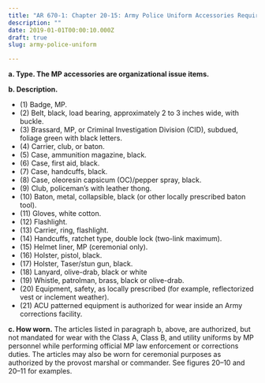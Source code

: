 ```yaml
---
title: "AR 670-1: Chapter 20-15: Army Police Uniform Accessories Requirements"
description: ""
date: 2019-01-01T00:00:10.000Z
draft: true
slug: army-police-uniform

---
```


<strong>a. Type. The MP accessories are organizational issue items.</strong>

<strong>b. Description.</strong>

<ul><li>(1) Badge, MP.</li>
<li>(2) Belt, black, load bearing, approximately 2 to 3 inches wide, with buckle.</li>
<li>(3) Brassard, MP, or Criminal Investigation Division (CID), subdued, foliage green with black letters.</li>
<li>(4) Carrier, club, or baton.</li>
<li>(5) Case, ammunition magazine, black.</li>
<li>(6) Case, first aid, black.</li>
<li>(7) Case, handcuffs, black.</li>
<li>(8) Case, oleoresin capsicum (OC)/pepper spray, black.</li>
<li>(9) Club, policeman’s with leather thong.</li>
<li>(10) Baton, metal, collapsible, black (or other locally prescribed baton tool).</li>
<li>(11) Gloves, white cotton.</li>
<li>(12) Flashlight.</li>
<li>(13) Carrier, ring, flashlight.</li>
<li>(14) Handcuffs, ratchet type, double lock (two-link maximum).</li>
<li>(15) Helmet liner, MP (ceremonial only).</li>
<li>(16) Holster, pistol, black.</li>
<li>(17) Holster, Taser/stun gun, black.</li>
<li>(18) Lanyard, olive-drab, black or white</li>
<li>(19) Whistle, patrolman, brass, black or olive-drab.</li>
<li>(20) Equipment, safety, as locally prescribed (for example, reflectorized vest or inclement weather).</li>
<li>(21) ACU patterned equipment is authorized for wear inside an Army corrections facility.</li></ul>

<strong>c. How worn.</strong> The articles listed in paragraph b, above, are authorized, but not mandated for wear with the Class A, Class B, and utility uniforms by MP personnel while performing official MP law enforcement or corrections duties.
The articles may also be worn for ceremonial purposes as authorized by the provost marshal or commander. See figures 20–10 and 20–11 for examples.

